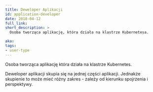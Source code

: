```yaml
---
title: Deweloper Aplikacji
id: application-developer
date: 2018-04-12
full_link: 
short_description: >
  Osoba tworząca aplikację, która działa na klastrze Kubernetesa.

aka: 
tags:
- user-type
---
```

Osoba tworząca aplikację która działa na klastrze Kubernetes.

<!--more-->

Deweloper aplikacji skupia się na jednej części aplikacji. Jednakże skupienie
to może mieć różny zakres - zależy od kierunku spojrzenia i perspektywy.
